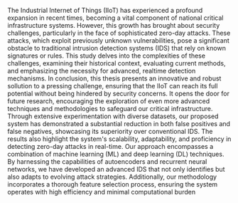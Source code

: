 The Industrial Internet of Things (IIoT) has experienced a profound expansion in recent 
times, becoming a vital component of national critical infrastructure systems. However, this 
growth has brought about security challenges, particularly in the face of sophisticated zero-day attacks. These attacks, which exploit previously unknown vulnerabilities, pose a significant obstacle to traditional intrusion detection systems (IDS) that rely on known signatures 
or rules. This study delves into the complexities of these challenges, examining their historical context, evaluating current methods, and emphasizing the necessity for advanced, realtime detection mechanisms. In conclusion, this thesis presents an innovative and robust sollution to a pressing challenge, ensuring that the IIoT can reach its full potential without being hindered by security concerns. It opens the door for future research, encouraging the 
exploration of even more advanced techniques and methodologies to safeguard our critical 
infrastructure. Through extensive experimentation with diverse datasets, our proposed system has demonstrated a substantial reduction in both false positives and false negatives, 
showcasing its superiority over conventional IDS. The results also highlight the system's 
scalability, adaptability, and proficiency in detecting zero-day attacks in real-time. Our approach encompasses a combination of machine learning (ML) and deep learning (DL) techniques. By harnessing the capabilities of autoencoders and recurrent neural networks, we 
have developed an advanced IDS that not only identifies but also adapts to evolving attack 
strategies. Additionally, our methodology incorporates a thorough feature selection process, 
ensuring the system operates with high efficiency and minimal computational burden
